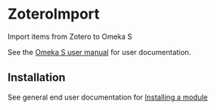 # ZoteroImport

Import items from Zotero to Omeka S

See the [Omeka S user manual](http://dev.omeka.org/docs/s/user-manual/modules/zoteroimport/) for user documentation.

## Installation

See general end user documentation for [Installing a module](http://dev.omeka.org/docs/s/user-manual/modules/#installing-modules)
